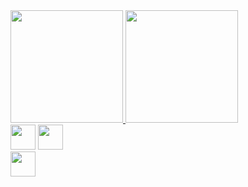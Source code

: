 <div >
    <a href="https://github.com/Anabia-05">
    <img height="180em" src="[https://gitreadmestats.Anabia-05.com//api?username=Anabia-05&show_icons=true&theme=dark&include_all_commits=true&count_private=true"/>
    <img height="180em" src="https://gitreadmestats.Anabia-05.com/api/top-langs/?username=Anabia-05&layout=compact&langs_count=7&theme=dark"/>
</div>
  
  <div style="display: block;">
    <a href = "mailto:anabia.romero@gmail.com"><img height = "40"  src="https://img.shields.io/badge/Gmail-D14836?style=for-the-badge&logo=gmail&logoColor=white" target="_blank"></a>
    <a href = "https://www.linkedin.com/in/ana-beatriz-lima-a15564274/"  ><img height = "40"  src="https://img.shields.io/badge/LinkedIn-0077B5?style=for-the-badge&logo=linkedin&logoColor=white"/></a>
   
  </div>

  <div style="display: block;">
    <a><img height = "40" src="https://img.shields.io/badge/Python-14354C?style=for-the-badge&logo=python&logoColor=white"></a>
  </div>
